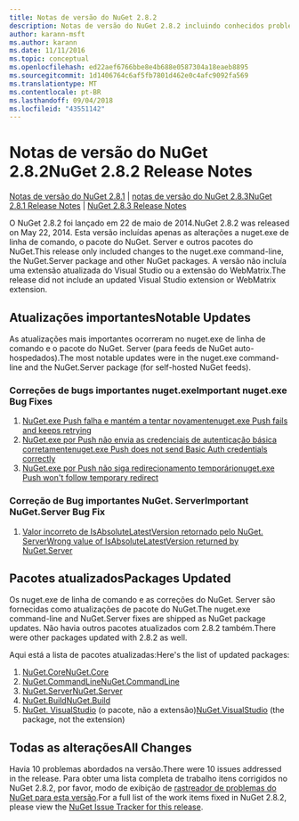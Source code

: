 ```yaml
---
title: Notas de versão do NuGet 2.8.2
description: Notas de versão do NuGet 2.8.2 incluindo conhecidos problemas, correções de bugs, recursos adicionados e DCRs.
author: karann-msft
ms.author: karann
ms.date: 11/11/2016
ms.topic: conceptual
ms.openlocfilehash: ed22aef6766bbe8e4b688e0587304a18eaeb8895
ms.sourcegitcommit: 1d1406764c6af5fb7801d462e0c4afc9092fa569
ms.translationtype: MT
ms.contentlocale: pt-BR
ms.lasthandoff: 09/04/2018
ms.locfileid: "43551142"
---
```

# <a name="nuget-282-release-notes"></a><span data-ttu-id="8df1e-103">Notas de versão do NuGet 2.8.2</span><span class="sxs-lookup"><span data-stu-id="8df1e-103">NuGet 2.8.2 Release Notes</span></span>

<span data-ttu-id="8df1e-104">[Notas de versão do NuGet 2.8.1](../release-notes/nuget-2.8.1.md) | [notas de versão do NuGet 2.8.3](../release-notes/nuget-2.8.3.md)</span><span class="sxs-lookup"><span data-stu-id="8df1e-104">[NuGet 2.8.1 Release Notes](../release-notes/nuget-2.8.1.md) | [NuGet 2.8.3 Release Notes](../release-notes/nuget-2.8.3.md)</span></span>

<span data-ttu-id="8df1e-105">O NuGet 2.8.2 foi lançado em 22 de maio de 2014.</span><span class="sxs-lookup"><span data-stu-id="8df1e-105">NuGet 2.8.2 was released on May 22, 2014.</span></span>  <span data-ttu-id="8df1e-106">Esta versão incluídas apenas as alterações a nuget.exe de linha de comando, o pacote do NuGet. Server e outros pacotes do NuGet.</span><span class="sxs-lookup"><span data-stu-id="8df1e-106">This release only included changes to the nuget.exe command-line, the NuGet.Server package and other NuGet packages.</span></span>  <span data-ttu-id="8df1e-107">A versão não incluía uma extensão atualizada do Visual Studio ou a extensão do WebMatrix.</span><span class="sxs-lookup"><span data-stu-id="8df1e-107">The release did not include an updated Visual Studio extension or WebMatrix extension.</span></span>

## <a name="notable-updates"></a><span data-ttu-id="8df1e-108">Atualizações importantes</span><span class="sxs-lookup"><span data-stu-id="8df1e-108">Notable Updates</span></span>

<span data-ttu-id="8df1e-109">As atualizações mais importantes ocorreram no nuget.exe de linha de comando e o pacote do NuGet. Server (para feeds de NuGet auto-hospedados).</span><span class="sxs-lookup"><span data-stu-id="8df1e-109">The most notable updates were in the nuget.exe command-line and the NuGet.Server package (for self-hosted NuGet feeds).</span></span>

### <a name="important-nugetexe-bug-fixes"></a><span data-ttu-id="8df1e-110">Correções de bugs importantes nuget.exe</span><span class="sxs-lookup"><span data-stu-id="8df1e-110">Important nuget.exe Bug Fixes</span></span>

1. [<span data-ttu-id="8df1e-111">NuGet.exe Push falha e mantém a tentar novamente</span><span class="sxs-lookup"><span data-stu-id="8df1e-111">nuget.exe Push fails and keeps retrying</span></span>](https://nuget.codeplex.com/workitem/4000)
1. [<span data-ttu-id="8df1e-112">NuGet.exe por Push não envia as credenciais de autenticação básica corretamente</span><span class="sxs-lookup"><span data-stu-id="8df1e-112">nuget.exe Push does not send Basic Auth credentials correctly</span></span>](https://nuget.codeplex.com/workitem/4109)
1. [<span data-ttu-id="8df1e-113">NuGet.exe por Push não siga redirecionamento temporário</span><span class="sxs-lookup"><span data-stu-id="8df1e-113">nuget.exe Push won't follow temporary redirect</span></span>](https://nuget.codeplex.com/workitem/4050)

### <a name="important-nugetserver-bug-fix"></a><span data-ttu-id="8df1e-114">Correção de Bug importantes NuGet. Server</span><span class="sxs-lookup"><span data-stu-id="8df1e-114">Important NuGet.Server Bug Fix</span></span>

1. [<span data-ttu-id="8df1e-115">Valor incorreto de IsAbsoluteLatestVersion retornado pelo NuGet. Server</span><span class="sxs-lookup"><span data-stu-id="8df1e-115">Wrong value of IsAbsoluteLatestVersion returned by NuGet.Server</span></span>](https://nuget.codeplex.com/workitem/4147)

## <a name="packages-updated"></a><span data-ttu-id="8df1e-116">Pacotes atualizados</span><span class="sxs-lookup"><span data-stu-id="8df1e-116">Packages Updated</span></span>

<span data-ttu-id="8df1e-117">Os nuget.exe de linha de comando e as correções do NuGet. Server são fornecidas como atualizações de pacote do NuGet.</span><span class="sxs-lookup"><span data-stu-id="8df1e-117">The nuget.exe command-line and NuGet.Server fixes are shipped as NuGet package updates.</span></span>  <span data-ttu-id="8df1e-118">Não havia outros pacotes atualizados com 2.8.2 também.</span><span class="sxs-lookup"><span data-stu-id="8df1e-118">There were other packages updated with 2.8.2 as well.</span></span>

<span data-ttu-id="8df1e-119">Aqui está a lista de pacotes atualizadas:</span><span class="sxs-lookup"><span data-stu-id="8df1e-119">Here's the list of updated packages:</span></span>

1. [<span data-ttu-id="8df1e-120">NuGet.Core</span><span class="sxs-lookup"><span data-stu-id="8df1e-120">NuGet.Core</span></span>](https://www.nuget.org/packages/NuGet.Core/)
1. [<span data-ttu-id="8df1e-121">NuGet.CommandLine</span><span class="sxs-lookup"><span data-stu-id="8df1e-121">NuGet.CommandLine</span></span>](https://www.nuget.org/packages/NuGet.CommandLine/)
1. [<span data-ttu-id="8df1e-122">NuGet.Server</span><span class="sxs-lookup"><span data-stu-id="8df1e-122">NuGet.Server</span></span>](https://www.nuget.org/packages/NuGet.Server/)
1. [<span data-ttu-id="8df1e-123">NuGet.Build</span><span class="sxs-lookup"><span data-stu-id="8df1e-123">NuGet.Build</span></span>](https://www.nuget.org/packages/NuGet.Build/)
1. <span data-ttu-id="8df1e-124">[NuGet. VisualStudio](https://www.nuget.org/packages/NuGet.VisualStudio/) (o pacote, não a extensão)</span><span class="sxs-lookup"><span data-stu-id="8df1e-124">[NuGet.VisualStudio](https://www.nuget.org/packages/NuGet.VisualStudio/) (the package, not the extension)</span></span>

## <a name="all-changes"></a><span data-ttu-id="8df1e-125">Todas as alterações</span><span class="sxs-lookup"><span data-stu-id="8df1e-125">All Changes</span></span>
<span data-ttu-id="8df1e-126">Havia 10 problemas abordados na versão.</span><span class="sxs-lookup"><span data-stu-id="8df1e-126">There were 10 issues addressed in the release.</span></span> <span data-ttu-id="8df1e-127">Para obter uma lista completa de trabalho itens corrigidos no NuGet 2.8.2, por favor, modo de exibição de [rastreador de problemas do NuGet para esta versão](https://nuget.codeplex.com/workitem/list/advanced?keyword=&status=All&type=All&priority=All&release=NuGet%202.8.2&assignedTo=All&component=All&sortField=LastUpdatedDate&sortDirection=Descending&page=0&reasonClosed=All).</span><span class="sxs-lookup"><span data-stu-id="8df1e-127">For a full list of the work items fixed in NuGet 2.8.2, please view the [NuGet Issue Tracker for this release](https://nuget.codeplex.com/workitem/list/advanced?keyword=&status=All&type=All&priority=All&release=NuGet%202.8.2&assignedTo=All&component=All&sortField=LastUpdatedDate&sortDirection=Descending&page=0&reasonClosed=All).</span></span>
